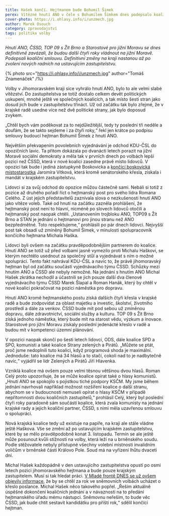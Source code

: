 ```yaml
---
title: Hašek končí. Hejtmanem bude Bohumil Šimek
perex: Vítězné hnutí ANO v čele s Bohumilem Šimkem dnes podepsalo koaliční smlouvu s ČSSD, TOP 09 s Žít Brno a Starosty. Součástí dohody je rozdělení postů v krajské radě.
cover-photo: https://i.ohlasy.info/i/unzmech.jpg
author: Marek Osouch
category: zpravodajství
tags: politika volby
---
```


*Hnutí ANO, ČSSD, TOP 09 s Žít Brno a Starostové pro jižní Moravu se dnes definitivně zavázali, že budou další čtyři roky vládnout na jižní Moravě. Podepsali koaliční smlouvu. Definitivní změny na kraji nastanou až po zvolení nových radních na ustavujícím zastupitelstvu.*

{% photo src="https://i.ohlasy.info/i/unzmech.jpg" author="Tomáš Znamenáček" /%}

Volby v Jihomoravském kraji sice vyhrálo hnutí ANO, bylo to ale velmi slabé vítězství. Do zastupitelstva se totiž dostalo celkem devět politických uskupení, mnohé ještě ve společných koalicích, a tak místo šesti stran jako dosud jich bude v zastupitelstvu třináct. Už od začátku tak bylo zřejmé, že v krajské radě usedne více než dvě politické strany, jak bylo doposud zvykem.

„Chtěl bych vám poděkovat za to nejdůležitější, tedy ty poslední tři neděle a doufám, že se takto sejdeme i za čtyři roky,“ řekl jen krátce po podpisu smlouvy budoucí hejtman Bohumil Šimek z hnutí ANO.

Největším překvapením povolebních vyjednávání je odchod KDU-ČSL do opozičních lavic. Ta přitom dokázala po dvanácti letech porazit na jižní Moravě sociální demokraty a měla tak v prvních dnech po volbách lepší pozici než ČSSD, která v nové koalici zasedne právě místo lidovců. V opozici tak bude i jediná zástupkyně Boskovicka a [končící boskovická místostarostka](http://www.ohlasy.info/clanky/2016/10/mistostarostka-hamalova.html) Jaromíra Vítková, která kromě senátorského křesla, získala i mandát v krajském zastupitelstvu.

Lidovci si za svůj odchod do opozice můžou částečně sami. Nebáli si totiž z pozice až druhého pořadí říct o hejtmanský post pro svého lídra Romana Celého. Z úst jejich představitelů zaznívala slova o nezkušenosti hnutí ANO jako vítěze voleb. Také od hnutí na začátku zazněla prohlášení, že hejtmanský post není to hlavní, nicméně po slovech lidovců otočili a hejtmanský post naopak chtěli. „Ustanovením trojbloku ANO, TOP09 s Žít Brno a STAN je jednání o hejtmanovi pro jinou stranu než ANO bezpředmětné. Toto respektujeme,“ prohlásili po pár dnech lidovci. Nejvyšší post tak obsadí už zmíněný Bohumil Šimek, v minulosti spolupracovník končícího hejtmana Michala Haška.

Lidovci byli ovšem na začátku pravděpodobnějším partnerem do koalice. Hnutí ANO se totiž už před volbami jasně vymezilo proti Michalu Haškovi, se kterým nechtělo usednout za společný stůl a vyjednávat s ním o možné spolupráci. Tento fakt nahrával KDU-ČSL a navíc to, že právě jihomoravský hejtman byl od začátku součástí vyjednávacího týmu ČSSD. Schůzky mezi hnutím ANO a ČSSD ale nebyly nemožné. Na jednání s hnutím ANO Michal Hašek zkrátka nechodil a účastnili se jich pouze další dva členové vyjednávacího týmu ČSSD Marek Šlapal a Roman Hanák, který by chtěl v nové koalici pokračovat na pozici náměstka pro dopravu.

Hnutí ANO kromě hejtmanského postu získá dalších čtyři křesla v krajské radě a bude zodpovídat za oblast majetku a investic, školství, životního prostředí a dále za venkov. ČSSD bude mít pod sebou už zmíněnou dopravu, dále zdravotnictví, sociální služby a kulturu. TOP 09 s Žít Brno získá jednoho náměstka, který bude mít na starost vědu, výzkum a inovace. Starostové pro jižní Moravu získaly poslední jedenácté křeslo v radě a budou mít v kompetenci územní plánování.

V opozici naopak skončí po šesti letech lidovci, ODS, dále koalice SPD a SPO, komunisti a také koalice Strany zelených a Pirátů. „Můžete se ptát, proč jsme nedoplnili tuto koalici, když programová shoda je maximální. Jednoduše: tato koalice má 34 hlasů a to stačí, cokoli nad to je nadbytečně navíc,“ vyjádřil se lídr Zelených a Pirátů Jiří Hlavenka.

Vzniklá koalice má ovšem pouze velmi těsnou většinou dvou hlasů. Roman Celý proto upozorňuje, že se může koalice opírat také o hlasy komunistů. „Hnutí ANO se spokojilo s pojistkou tiché podpory KSČM. My jsme během jednání navrhovali například možnost rozšíření koalice o další stranu, abychom se v budoucnosti nemuseli opírat o hlasy KSČM v případě nepřítomnosti dvou koaličních zastupitelů,“ prohlásil Celý, který byl poslední čtyři roky paradoxně sám součástí koalice, která zvala komunisty na jednání krajské rady a jejich koaliční partner, ČSSD, s nimi měla uzavřenou smlouvu o spolupráci. 

Nová krajská koalice tedy už existuje na papíře, na kraji ale stále vládne ještě Haškova. Vše se změní až po ustavujícím krajském zastupitelstvu, které by se mělo pravděpodobně konat 3. listopadu. Termín se ale ještě může posunout kvůli stížnosti na volby, která leží na u brněnského soudu. Podle stěžovatele nebyly přístupné všechny volební místnosti invalidním voličům v brněnské části Královo Pole. Soud má na vyřízení lhůtu dvaceti dní.

Michal Hašek každopádně v den ustavujícího zastupitelstva opustí po osmi letech pozici jihomoravského hejtmana a bude pouze krajským zastupitelem. Musí si tak hledat práci. [V Mladé frontě DNES se už ovšem objevily informace](http://zpravy.idnes.cz/michal-hasek-poslancem-0be-/domaci.aspx?c=A161017_171922_domaci_hro), že by se chtěl za rok ve sněmovních volbách ucházet o křeslo poslance. Michal Hašek něco takového popřel. „Řeším aktuálně úspěšné dokončení koaličních jednání a v návaznosti na to předání hejtmanského úřadu mému nástupci. Sněmovnu neřeším, to bude věc ČSSD, jak bude chtít sestavit kandidátku pro příští rok,“ sdělil končící hejtman.
